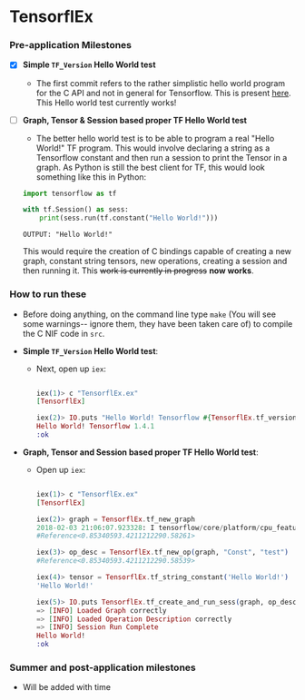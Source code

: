 # TensorflEx
### Pre-application Milestones
- [x] __Simple `TF_Version` Hello World test__
    - The first commit refers to the rather simplistic hello world program for the C API and not in general for Tensorflow. This is present [here](https://www.tensorflow.org/install/install_c#validate_your_installation). This Hello world test currently works!
    
- [ ] __Graph, Tensor & Session based proper TF Hello World test__
    - The better hello world test is to be able to program a real "Hello World!" TF program. This would involve declaring a string as a Tensorflow constant and then run a session to print the Tensor in a graph. As Python is still the best client for TF, this would look something like this in Python:

    ```python
    import tensorflow as tf

    with tf.Session() as sess:
        print(sess.run(tf.constant("Hello World!")))
    ```
    
    ```
    OUTPUT: "Hello World!"
    ```
    
    This would require the creation of C bindings capable of creating a new graph, constant string tensors, new operations, creating a session and then running it. This ~~work is currently in progress~~ __now works__. 
    
### How to run these

- Before doing anything, on the command line type `make` (You will see some warnings-- ignore them, they have been taken care of) to compile the C NIF code in `src`.

- __Simple `TF_Version` Hello World test__:
    - Next, open up `iex`:
        ```elixir
        
        iex(1)> c "TensorflEx.ex"
        [TensorflEx]
        
        iex(2)> IO.puts "Hello World! Tensorflow #{TensorflEx.tf_version}"
        Hello World! Tensorflow 1.4.1
        :ok
        ```
        
- __Graph, Tensor and Session based proper TF Hello World test__:
    - Open up `iex`:
        ```elixir
        
        iex(1)> c "TensorflEx.ex"
        [TensorflEx]
        
        iex(2)> graph = TensorflEx.tf_new_graph
        2018-02-03 21:06:07.923328: I tensorflow/core/platform/cpu_feature_guard.cc:137] Your CPU supports instructions that this TensorFlow binary was not compiled to use: SSE4.1 SSE4.2 AVX AVX2 FMA
        #Reference<0.85340593.4211212290.58261>
        
        iex(3)> op_desc = TensorflEx.tf_new_op(graph, "Const", "test")
        #Reference<0.85340593.4211212290.58539>
        
        iex(4)> tensor = TensorflEx.tf_string_constant('Hello World!')
        'Hello World!'
        
        iex(5)> IO.puts TensorflEx.tf_create_and_run_sess(graph, op_desc, tensor)
        => [INFO] Loaded Graph correctly
        => [INFO] Loaded Operation Description correctly
        => [INFO] Session Run Complete
        Hello World!
        :ok
        
        
### Summer and post-application milestones
- Will be added with time
